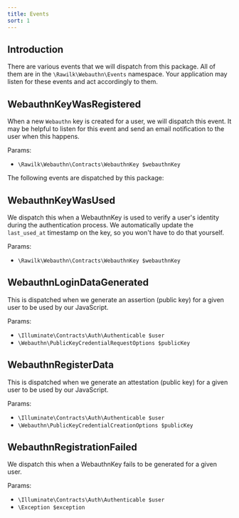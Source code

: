 ```yaml
---
title: Events
sort: 1
---
```


## Introduction

There are various events that we will dispatch from this package. All of them are in the `\Rawilk\Webauthn\Events` namespace. Your application may listen for these events and act accordingly to them.

## WebauthnKeyWasRegistered

When a new `Webauthn` key is created for a user, we will dispatch this event. It may be helpful to listen for this event and send an email notification to the user when this happens.

Params:

-   `\Rawilk\Webauthn\Contracts\WebauthnKey $webauthnKey`

The following events are dispatched by this package:

## WebauthnKeyWasUsed

We dispatch this when a WebauthnKey is used to verify a user's identity during the authentication process. We automatically update the `last_used_at` timestamp on the key, so you won't have to do that yourself.

Params:

-   `\Rawilk\Webauthn\Contracts\WebauthnKey $webauthnKey`

## WebauthnLoginDataGenerated

This is dispatched when we generate an assertion (public key) for a given user to be used by our JavaScript.

Params:

-   `\Illuminate\Contracts\Auth\Authenticable $user`
-   `\Webauthn\PublicKeyCredentialRequestOptions $publicKey`

## WebauthnRegisterData

This is dispatched when we generate an attestation (public key) for a given user to be used by our JavaScript.

Params:

-   `\Illuminate\Contracts\Auth\Authenticable $user`
-   `\Webauthn\PublicKeyCredentialCreationOptions $publicKey`

## WebauthnRegistrationFailed

We dispatch this when a WebauthnKey fails to be generated for a given user.

Params:

-   `\Illuminate\Contracts\Auth\Authenticable $user`
-   `\Exception $exception`
